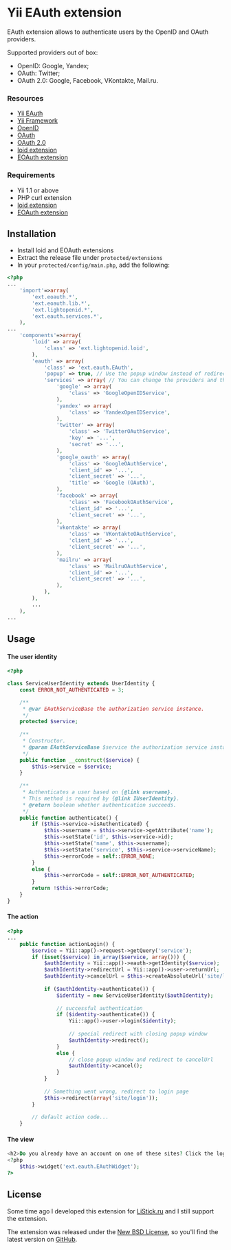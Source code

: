 Yii EAuth extension
===================

EAuth extension allows to authenticate users by the OpenID and OAuth providers.

Supported providers out of box:

* OpenID: Google, Yandex;
* OAuth: Twitter;
* OAuth 2.0: Google, Facebook, VKontakte, Mail.ru.


### Resources

* [Yii EAuth](https://github.com/Nodge/yii-eauth)
* [Yii Framework](http://yiiframework.com/)
* [OpenID](http://openid.net/)
* [OAuth](http://oauth.net/)
* [OAuth 2.0](http://oauth.net/2/)
* [loid extension](http://www.yiiframework.com/extension/loid)
* [EOAuth extension](http://www.yiiframework.com/extension/eoauth)


### Requirements

* Yii 1.1 or above
* PHP curl extension
* [loid extension](http://www.yiiframework.com/extension/loid)
* [EOAuth extension](http://www.yiiframework.com/extension/eoauth)


## Installation

* Install loid and EOAuth extensions
* Extract the release file under `protected/extensions`
* In your `protected/config/main.php`, add the following:

```php
<?php
...
	'import'=>array(
		'ext.eoauth.*',
		'ext.eoauth.lib.*',
		'ext.lightopenid.*',
		'ext.eauth.services.*',
	),
...
	'components'=>array(
		'loid' => array(
			'class' => 'ext.lightopenid.loid',
		),
		'eauth' => array(
			'class' => 'ext.eauth.EAuth',
			'popup' => true, // Use the popup window instead of redirecting.
			'services' => array( // You can change the providers and their classes.
				'google' => array(
					'class' => 'GoogleOpenIDService',
				),
				'yandex' => array(
					'class' => 'YandexOpenIDService',
				),
				'twitter' => array(
					'class' => 'TwitterOAuthService',
					'key' => '...',
					'secret' => '...',
				),
				'google_oauth' => array(
					'class' => 'GoogleOAuthService',
					'client_id' => '...',
					'client_secret' => '...',
					'title' => 'Google (OAuth)',
				),
				'facebook' => array(
					'class' => 'FacebookOAuthService',
					'client_id' => '...',
					'client_secret' => '...',
				),
				'vkontakte' => array(
					'class' => 'VKontakteOAuthService',
					'client_id' => '...',
					'client_secret' => '...',
				),
				'mailru' => array(
					'class' => 'MailruOAuthService',
					'client_id' => '...',
					'client_secret' => '...',
				),
			),
		),
		...
	),
...
```


## Usage

#### The user identity

```php
<?php

class ServiceUserIdentity extends UserIdentity {
	const ERROR_NOT_AUTHENTICATED = 3;

	/**
	 * @var EAuthServiceBase the authorization service instance.
	 */
	protected $service;
	
	/**
	 * Constructor.
	 * @param EAuthServiceBase $service the authorization service instance.
	 */
	public function __construct($service) {
		$this->service = $service;
	}
	
	/**
	 * Authenticates a user based on {@link username}.
	 * This method is required by {@link IUserIdentity}.
	 * @return boolean whether authentication succeeds.
	 */
	public function authenticate() {		
		if ($this->service->isAuthenticated) {
			$this->username = $this->service->getAttribute('name');
			$this->setState('id', $this->service->id);
			$this->setState('name', $this->username);
			$this->setState('service', $this->service->serviceName);
			$this->errorCode = self::ERROR_NONE;		
		}
		else {
			$this->errorCode = self::ERROR_NOT_AUTHENTICATED;
		}
		return !$this->errorCode;
	}
}
```

#### The action

```php
<?php
...
	public function actionLogin() {
		$service = Yii::app()->request->getQuery('service');
		if (isset($service) in_array($service, array())) {
			$authIdentity = Yii::app()->eauth->getIdentity($service);
			$authIdentity->redirectUrl = Yii::app()->user->returnUrl;
			$authIdentity->cancelUrl = $this->createAbsoluteUrl('site/login');
			
			if ($authIdentity->authenticate()) {
				$identity = new ServiceUserIdentity($authIdentity);
				
				// successful authentication
				if ($identity->authenticate()) {
					Yii::app()->user->login($identity);
					
					// special redirect with closing popup window
					$authIdentity->redirect();
				}
				else {
					// close popup window and redirect to cancelUrl
					$authIdentity->cancel();
				}
			}
			
			// Something went wrong, redirect to login page
			$this->redirect(array('site/login'));
		}
		
		// default action code...
	}
```

#### The view

```php
<h2>Do you already have an account on one of these sites? Click the logo to log in with it here:</h2>
<?php 
	$this->widget('ext.eauth.EAuthWidget');
?>
```


## License

Some time ago I developed this extension for [LiStick.ru](http://listick.ru) and I still support the extension.

The extension was released under the [New BSD License](http://www.opensource.org/licenses/bsd-license.php), so you'll find the latest version on [GitHub](https://github.com/Nodge/yii-eauth).
